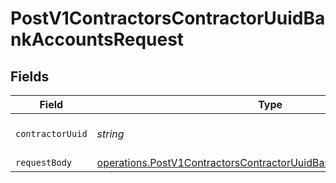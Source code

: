 # PostV1ContractorsContractorUuidBankAccountsRequest


## Fields

| Field                                                                                                                                                  | Type                                                                                                                                                   | Required                                                                                                                                               | Description                                                                                                                                            |
| ------------------------------------------------------------------------------------------------------------------------------------------------------ | ------------------------------------------------------------------------------------------------------------------------------------------------------ | ------------------------------------------------------------------------------------------------------------------------------------------------------ | ------------------------------------------------------------------------------------------------------------------------------------------------------ |
| `contractorUuid`                                                                                                                                       | *string*                                                                                                                                               | :heavy_check_mark:                                                                                                                                     | The UUID of the contractor                                                                                                                             |
| `requestBody`                                                                                                                                          | [operations.PostV1ContractorsContractorUuidBankAccountsRequestBody](../../models/operations/postv1contractorscontractoruuidbankaccountsrequestbody.md) | :heavy_minus_sign:                                                                                                                                     | N/A                                                                                                                                                    |